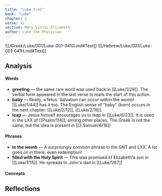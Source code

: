 ```yaml
---
title: "Luke 1:41"
book: "Luke"
chapter: 1
verse: 41
section: Mary Visits Elizabeth
author: Luke the Physician
---
```

![[/Greek/Luke/001/Luke-001-041G.md#Text]]
![[/Hebrew/Luke/001/Luke-001-041H.md#Text]]

## Analysis

#### Words
- **greeting** — the same rare word was used back in [[Luke/1/29]].  The verbal form appeared in the last verse to mark the start of this action.
- **baby** — Really, a fetus.  Salvation can occur within the womb! [[Luke/1/44]] has it too.  The English sense of "baby" (born) occurs in the next chapter: [[Luke/2/12]], [[Luke/2/16]].
- **leap** — Jesus himself encourages us to leap in [[Luke/6/23]].  It is used in the LXX of [[Psalm/114]], among other places.  The Greek is not the same, but the idea is present in [[2 Samuel/6/16]]

#### Phrases
- **in the womb** — A surprisingly common phrase in the GNT and LXX.  A lot goes on in there, even redemption!
- **filled with the Holy Spirit** — This was promised of Elizabeth's son in [[Luke/1/15]].  He spreads to John's dad in [[Luke/1/67]]

#### Concepts

## Reflections
